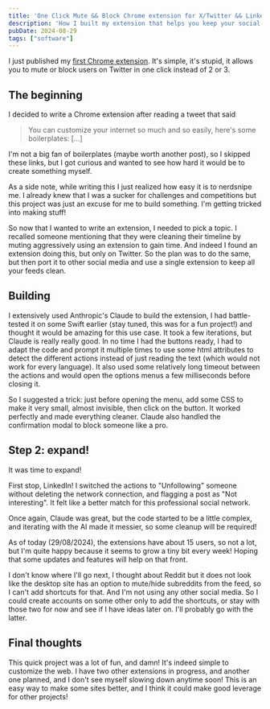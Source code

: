 ```yaml
---
title: 'One Click Mute && Block Chrome extension for X/Twitter && LinkedIn'
description: 'How I built my extension that helps you keep your social feeds clean'
pubDate: 2024-08-29
tags: ["software"]
---
```


I just published my [first Chrome extension](https://chromewebstore.google.com/detail/twitterxlinkedin-one-clic/ibnghddpkdpbgcfcaajdhpnkfgbdadpp). It's simple, it's stupid, it allows you to mute or block users on Twitter in one click instead of 2 or 3.

## The beginning 

I decided to write a Chrome extension after reading a tweet that said 

> You can customize your internet so much and so easily, here's some boilerplates: [...]

I'm not a big fan of boilerplates (maybe worth another post), so I skipped these links, but I got curious and wanted to see how hard it would be to create something myself. 

As a side note, while writing this I just realized how easy it is to nerdsnipe me. I already knew that I was a sucker for challenges and competitions but this project was just an excuse for me to build something. I'm getting tricked into making stuff!

So now that I wanted to write an extension, I needed to pick a topic. I recalled someone mentioning that they were cleaning their timeline by muting aggressively using an extension to gain time. And indeed I found an extension doing this, but only on Twitter. So the plan was to do the same, but then port it to other social media and use a single extension to keep all your feeds clean.

## Building

I extensively used Anthropic's Claude to build the extension, I had battle-tested it on some Swift earlier (stay tuned, this was for a fun project!) and thought it would be amazing for this use case.
It took a few iterations, but Claude is really really good. In no time I had the buttons ready, I had to adapt the code and prompt it multiple times to use some html attributes to detect the different actions instead of just reading the text (which would not work for every language). It also used some relatively long timeout between the actions and would open the options menus a few milliseconds before closing it.

So I suggested a trick: just before opening the menu, add some CSS to make it very small, almost invisible, then click on the button. It worked perfectly and made everything cleaner. Claude also handled the confirmation modal to block someone like a pro.

## Step 2: expand!

It was time to expand!

First stop, LinkedIn! I switched the actions to "Unfollowing" someone without deleting the network connection, and flagging a post as "Not interesting". It felt like a better match for this professional social network. 

Once again, Claude was great, but the code started to be a little complex, and iterating with the AI made it messier, so some cleanup will be required!

As of today (29/08/2024), the extensions have about 15 users, so not a lot, but I'm quite happy because it seems to grow a tiny bit every week! Hoping that some updates and features will help on that front.

I don't know where I'll go next, I thought about Reddit but it does not look like the desktop site has an option to mute/hide subreddits from the feed, so I can't add shortcuts for that. And I'm not using any other social media. So I could create accounts on some other only to add the shortcuts, or stay with those two for now and see if I have ideas later on. I'll probably go with the latter.

## Final thoughts

This quick project was a lot of fun, and damn! It's indeed simple to customize the web. I have two other extensions in progress, and another one planned, and I don't see myself slowing down anytime soon! This is an easy way to make some sites better, and I think it could make good leverage for other projects! 
